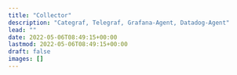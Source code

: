 ```yaml
---
title: "Collector"
description: "Categraf, Telegraf, Grafana-Agent, Datadog-Agent"
lead: ""
date: 2022-05-06T08:49:15+00:00
lastmod: 2022-05-06T08:49:15+00:00
draft: false
images: []
---
```



